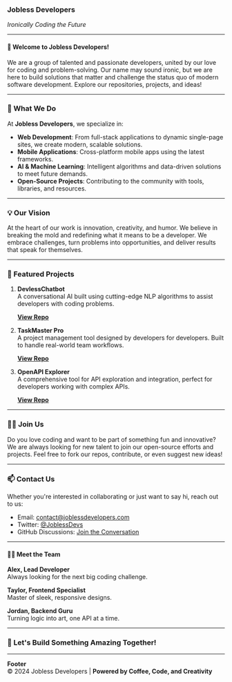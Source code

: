 ### **Jobless Developers**  
*Ironically Coding the Future*

---

#### **👋 Welcome to Jobless Developers!**

We are a group of talented and passionate developers, united by our love for coding and problem-solving. Our name may sound ironic, but we are here to build solutions that matter and challenge the status quo of modern software development. Explore our repositories, projects, and ideas!

---

### **🚀 What We Do**

At **Jobless Developers**, we specialize in:
- **Web Development**: From full-stack applications to dynamic single-page sites, we create modern, scalable solutions.
- **Mobile Applications**: Cross-platform mobile apps using the latest frameworks.
- **AI & Machine Learning**: Intelligent algorithms and data-driven solutions to meet future demands.
- **Open-Source Projects**: Contributing to the community with tools, libraries, and resources.

---

### **💡 Our Vision**

At the heart of our work is innovation, creativity, and humor. We believe in breaking the mold and redefining what it means to be a developer. We embrace challenges, turn problems into opportunities, and deliver results that speak for themselves.

---

### **🌟 Featured Projects**

1. **DevlessChatbot**  
   A conversational AI built using cutting-edge NLP algorithms to assist developers with coding problems.
   
   **[View Repo](#)**

2. **TaskMaster Pro**  
   A project management tool designed by developers for developers. Built to handle real-world team workflows.
   
   **[View Repo](#)**

3. **OpenAPI Explorer**  
   A comprehensive tool for API exploration and integration, perfect for developers working with complex APIs.
   
   **[View Repo](#)**

---

### **👨‍💻 Join Us**

Do you love coding and want to be part of something fun and innovative? We are always looking for new talent to join our open-source efforts and projects. Feel free to fork our repos, contribute, or even suggest new ideas!

---

### **📫 Contact Us**

Whether you're interested in collaborating or just want to say hi, reach out to us:
- Email: contact@joblessdevelopers.com
- Twitter: [@JoblessDevs](#)
- GitHub Discussions: [Join the Conversation](#)

---

#### **👨‍💻 Meet the Team**

**Alex, Lead Developer**  
Always looking for the next big coding challenge.

**Taylor, Frontend Specialist**  
Master of sleek, responsive designs.

**Jordan, Backend Guru**  
Turning logic into art, one API at a time.

---

### **👾 Let's Build Something Amazing Together!**

---

**Footer**  
© 2024 Jobless Developers | **Powered by Coffee, Code, and Creativity**
